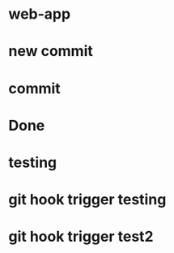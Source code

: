 # web-app
# new commit
# commit
# Done
# testing 
# git hook trigger testing
# git hook trigger test2
